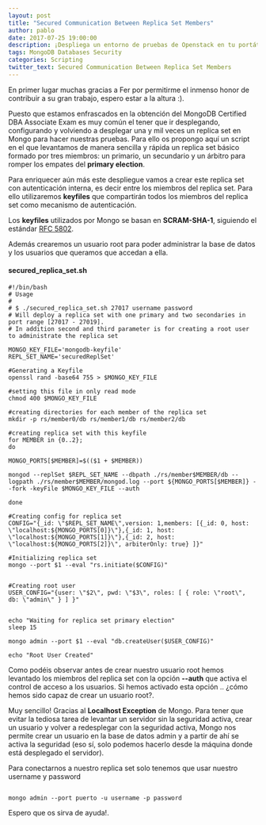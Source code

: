 ```yaml
---
layout: post
title: "Secured Communication Between Replica Set Members"
author: pablo
date: 2017-07-25 19:00:00
description: ¡Despliega un entorno de pruebas de Openstack en tu portátil!
tags: MongoDB Databases Security
categories: Scripting
twitter_text: Secured Communication Between Replica Set Members
---
```


En primer lugar muchas gracias a Fer por permitirme el inmenso honor de contribuir a su gran trabajo, espero estar a la altura :).

Puesto que estamos enfrascados en la obtención del MongoDB Certified DBA Associate Exam es muy común el tener que ir desplegando, configurando y volviendo a desplegar una y mil veces un replica set en Mongo para hacer nuestras pruebas. Para ello os propongo aquí un script en el que levantamos de manera sencilla y rápida un replica set básico formado por tres miembros: un primario, un secundario y un árbitro para romper los empates del **primary election**.

Para enriquecer aún más este despliegue vamos a crear este replica set con autenticación interna, es decir entre los miembros del replica set. Para ello utilizaremos **keyfiles** que compartirán todos los miembros del replica set como mecanismo de autenticación.

Los **keyfiles** utilizados por Mongo se basan en **SCRAM-SHA-1**, siguiendo el estándar [RFC 5802](https://tools.ietf.org/html/rfc5802).

Además crearemos un usuario root para poder administrar la base de datos y los usuarios que queramos que accedan a ella.

#### secured_replica_set.sh

```shell
#!/bin/bash
# Usage
#
# $ ./secured_replica_set.sh 27017 username	password
# Will deploy a replica set with one primary and two secondaries in port range [27017 - 27019].
# In addition second and third parameter is for creating a root user to administrate the replica set

MONGO_KEY_FILE='mongodb-keyfile'
REPL_SET_NAME='securedReplSet'

#Generating a Keyfile
openssl rand -base64 755 > $MONGO_KEY_FILE

#setting this file in only read mode
chmod 400 $MONGO_KEY_FILE

#creating directories for each member of the replica set
mkdir -p rs/member0/db rs/member1/db rs/member2/db

#creating replica set with this keyfile
for MEMBER in {0..2};
do

MONGO_PORTS[$MEMBER]=$(($1 + $MEMBER))

mongod --replSet $REPL_SET_NAME --dbpath ./rs/member$MEMBER/db --logpath ./rs/member$MEMBER/mongod.log --port ${MONGO_PORTS[$MEMBER]} --fork -keyFile $MONGO_KEY_FILE --auth

done

#Creating config for replica set
CONFIG="{_id: \"$REPL_SET_NAME\",version: 1,members: [{_id: 0, host: \"localhost:${MONGO_PORTS[0]}\"},{_id: 1, host: \"localhost:${MONGO_PORTS[1]}\"},{_id: 2, host: \"localhost:${MONGO_PORTS[2]}\", arbiterOnly: true} ]}"

#Initializing replica set
mongo --port $1 --eval "rs.initiate($CONFIG)"


#Creating root user
USER_CONFIG="{user: \"$2\", pwd: \"$3\", roles: [ { role: \"root\", db: \"admin\" } ] }"


echo "Waiting for replica set primary election"
sleep 15  

mongo admin --port $1 --eval "db.createUser($USER_CONFIG)"

echo "Root User Created"
```

Como podéis observar antes de crear nuestro usuario root hemos levantado los miembros del replica set con la opción **--auth** que activa el control de acceso a los usuarios. Si hemos activado esta opción .. ¿cómo hemos sido capaz de crear un usuario root?.

Muy sencillo! Gracias al **Localhost Exception** de Mongo. Para tener que evitar la tediosa tarea de levantar un servidor sin la seguridad activa, crear un usuario y volver a redesplegar con la seguridad activa, Mongo nos permite crear un usuario en la base de datos admin y a partir de ahí se activa la seguridad (eso sí, solo podemos hacerlo desde la máquina donde está desplegado el servidor).

Para conectarnos a nuestro replica set solo tenemos que usar nuestro username y password

```shell

mongo admin --port puerto -u username -p password

```

Espero que os sirva de ayuda!.

